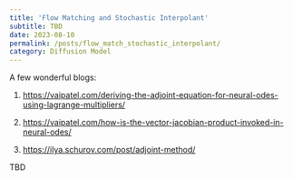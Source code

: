 ```yaml
---
title: 'Flow Matching and Stochastic Interpolant'
subtitle: TBD
date: 2023-08-10
permalink: /posts/flow_match_stochastic_interpolant/
category: Diffusion Model
---
```




A few wonderful blogs:

1. https://vaipatel.com/deriving-the-adjoint-equation-for-neural-odes-using-lagrange-multipliers/

2. https://vaipatel.com/how-is-the-vector-jacobian-product-invoked-in-neural-odes/

3. https://ilya.schurov.com/post/adjoint-method/


TBD
